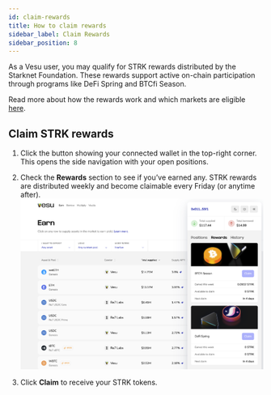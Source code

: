 ```yaml
---
id: claim-rewards
title: How to claim rewards
sidebar_label: Claim Rewards
sidebar_position: 8
---
```


As a Vesu user, you may qualify for STRK rewards distributed by the Starknet Foundation. These rewards support active on-chain participation through programs like DeFi Spring and BTCfi Season. 

Read more about how the rewards work and which markets are eligible [here](../explore/rewards.md).


## Claim STRK rewards

	
1.	Click the button showing your connected wallet in the top-right corner.
This opens the side navigation with your open positions.

2.	Check the **Rewards** section to see if you’ve earned any.
STRK rewards are distributed weekly and become claimable every Friday (or anytime after).
![Claim Rewards](images/claim-rewards.png)

3.	Click **Claim** to receive your STRK tokens.